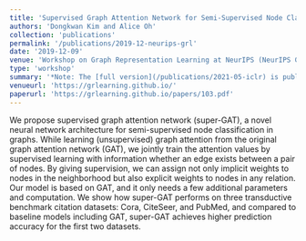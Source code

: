 ```yaml
---
title: 'Supervised Graph Attention Network for Semi-Supervised Node Classification'
authors: 'Dongkwan Kim and Alice Oh'
collection: 'publications'
permalink: '/publications/2019-12-neurips-grl'
date: '2019-12-09'
venue: 'Workshop on Graph Representation Learning at NeurIPS (NeurIPS GRL)'
type: 'workshop'
summary: '*Note: The [full version](/publications/2021-05-iclr) is published at ICLR 2021.*'
venueurl: 'https://grlearning.github.io/'
paperurl: 'https://grlearning.github.io/papers/103.pdf'
---
```


We propose supervised graph attention network  (super-GAT), a novel neural network architecture for semi-supervised node classification in graphs. While learning (unsupervised) graph attention from the original graph attention network (GAT), we jointly train the attention values by supervised learning with information whether an edge exists between a pair of nodes. By giving supervision, we can assign not only implicit weights to nodes in the neighborhood but also explicit weights to nodes in any relation. Our model is based on GAT, and it only needs a few additional parameters and computation. We show how super-GAT performs on three transductive benchmark citation datasets: Cora, CiteSeer, and PubMed, and compared to baseline models including GAT, super-GAT achieves higher prediction accuracy for the first two datasets.